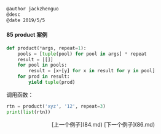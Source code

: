 ```markdown
@author jackzhenguo
@desc 
@date 2019/5/5
```

#### 85 product 案例

```python
def product(*args, repeat=1):
    pools = [tuple(pool) for pool in args] * repeat
    result = [[]]
    for pool in pools:
        result = [x+[y] for x in result for y in pool]
    for prod in result:
        yield tuple(prod)
```


调用函数：

```python
rtn = product('xyz', '12', repeat=3)
print(list(rtn))
```

<center>[上一个例子](84.md)    [下一个例子](86.md)</center>